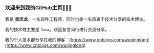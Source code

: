 ### 欢迎来到我的GitHub主页👏👏👏

我是 **吴庆龙**，一名软件工程师，同时也是一名热衷于技术分享的技术博主。

我的技术栈主要是 `Java`。欢迎各位同行进行交流分享。

我的个人技术都分享在我的博客：[https://www.cnblogs.com/wuqinglong](https://www.cnblogs.com/wuqinglong)
